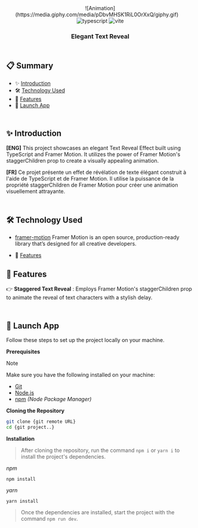 <div align="center">
  ![Animation](https://media.giphy.com/media/pDbvMHSK1RiL0OrXxQ/giphy.gif)
 <div>
    <img src="https://img.shields.io/badge/-TypeScript-black?style=for-the-badge&logoColor=white&logo=typescript&color=3178C6" alt="typescript" />
    <img src="https://img.shields.io/badge/-Vite-black?style=for-the-badge&logoColor=white&logo=vite&color=646CFF" alt="vite" />
  </div>
  <h3 align="center">Elegant Text Reveal</h3>
</div>

## <br /> 📋 <a name="table">Summary</a>

- ✨ [Introduction](#introduction)
- 🛠 [Technology Used](#tech-stack)
- 📝 [Features](#features)
- 🚀 [Launch App](#launch-app)

## <br /> <a name="introduction">✨ Introduction</a>

**[ENG]** This project showcases an elegant Text Reveal Effect built using TypeScript and Framer Motion. It utilizes the power of Framer Motion's staggerChildren prop to create a visually appealing animation.

**[FR]** Ce projet présente un effet de révélation de texte élégant construit à l'aide de TypeScript et de Framer Motion. Il utilise la puissance de la propriété staggerChildren de Framer Motion pour créer une animation visuellement attrayante.

## <br /> <a name="tech-stack">🛠 Technology Used</a>

- [framer-motion](https://www.npmjs.com/package/framer-motion)
Framer Motion is an open source, production-ready library that’s designed for all creative developers.

- 📝 [Features](#features)

## <a name="features">📝 Features</a>

👉 **Staggered Text Reveal** : Employs Framer Motion's staggerChildren prop to animate the reveal of text characters with a stylish delay.

## <br /> <a name="launch-app">🚀 Launch App</a>

Follow these steps to set up the project locally on your machine.

**Prerequisites**

>[!NOTE]
> Make sure you have the following installed on your machine:

- [Git](https://git-scm.com/)
- [Node.js](https://nodejs.org/en)
- [npm](https://www.npmjs.com/) *(Node Package Manager)*

**Cloning the Repository**

```bash
git clone {git remote URL}
cd {git project..}
```

**Installation**

> After cloning the repository, run the command `npm i` or `yarn i` to install the project's dependencies.

_npm_

```
npm install 
```

_yarn_

```
yarn install
```

> Once the dependencies are installed, start the project with the command `npm run dev`.